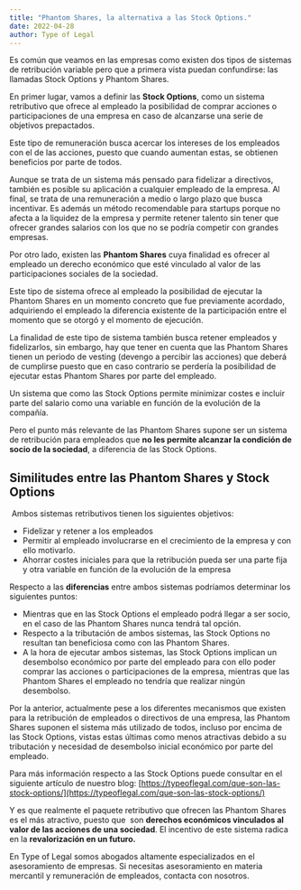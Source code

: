 ```yaml
---
title: "Phantom Shares, la alternativa a las Stock Options."
date: 2022-04-28
author: Type of Legal
---
```


Es común que veamos en las empresas como existen dos tipos de sistemas de retribución variable pero que a primera vista puedan confundirse: las llamadas Stock Options y Phantom Shares.

En primer lugar, vamos a definir las **Stock Options**, como un sistema retributivo que ofrece al empleado la posibilidad de comprar acciones o participaciones de una empresa en caso de alcanzarse una serie de objetivos prepactados.

Este tipo de remuneración busca acercar los intereses de los empleados con el de las acciones, puesto que cuando aumentan estas, se obtienen beneficios por parte de todos.

Aunque se trata de un sistema más pensado para fidelizar a directivos, también es posible su aplicación a cualquier empleado de la empresa. Al final, se trata de una remuneración a medio o largo plazo que busca incentivar. Es además un método recomendable para startups porque no afecta a la liquidez de la empresa y permite retener talento sin tener que ofrecer grandes salarios con los que no se podría competir con grandes empresas.

Por otro lado, existen las **Phantom Shares** cuya finalidad es ofrecer al empleado un derecho económico que esté vinculado al valor de las participaciones sociales de la sociedad.

Este tipo de sistema ofrece al empleado la posibilidad de ejecutar la Phantom Shares en un momento concreto que fue previamente acordado, adquiriendo el empleado la diferencia existente de la participación entre el momento que se otorgó y el momento de ejecución.

La finalidad de este tipo de sistema también busca retener empleados y fidelizarlos, sin embargo, hay que tener en cuenta que las Phantom Shares tienen un periodo de vesting (devengo a percibir las acciones) que deberá de cumplirse puesto que en caso contrario se perdería la posibilidad de ejecutar estas Phantom Shares por parte del empleado.

Un sistema que como las Stock Options permite minimizar costes e incluir parte del salario como una variable en función de la evolución de la compañía.

Pero el punto más relevante de las Phantom Shares supone ser un sistema de retribución para empleados que **no les permite alcanzar la condición de socio de la sociedad**, a diferencia de las Stock Options.

**Similitudes entre las Phantom Shares y Stock Options**
--------------------------------------------------------

 Ambos sistemas retributivos tienen los siguientes objetivos:

*   Fidelizar y retener a los empleados
*   Permitir al empleado involucrarse en el crecimiento de la empresa y con ello motivarlo.
*   Ahorrar costes iniciales para que la retribución pueda ser una parte fija y otra variable en función de la evolución de la empresa

Respecto a las **diferencias** entre ambos sistemas podríamos determinar los siguientes puntos:

*   Mientras que en las Stock Options el empleado podrá llegar a ser socio, en el caso de las Phantom Shares nunca tendrá tal opción.
*   Respecto a la tributación de ambos sistemas, las Stock Options no resultan tan beneficiosa como con las Phantom Shares.
*   A la hora de ejecutar ambos sistemas, las Stock Options implican un desembolso económico por parte del empleado para con ello poder comprar las acciones o participaciones de la empresa, mientras que las Phantom Shares el empleado no tendría que realizar ningún desembolso.

Por la anterior, actualmente pese a los diferentes mecanismos que existen para la retribución de empleados o directivos de una empresa, las Phantom Shares suponen el sistema más utilizado de todos, incluso por encima de las Stock Options, vistas estas últimas como menos atractivas debido a su tributación y necesidad de desembolso inicial económico por parte del empleado.

Para más información respecto a las Stock Options puede consultar en el siguiente artículo de nuestro blog: [https://typeoflegal.com/que-son-las-stock-options/](https://typeoflegal.com/que-son-las-stock-options/)

Y es que realmente el paquete retributivo que ofrecen las Phantom Shares es el más atractivo, puesto que  son **derechos económicos vinculados al valor de las acciones de una sociedad**. El incentivo de este sistema radica en la **revalorización en un futuro.**  

En Type of Legal somos abogados altamente especializados en el asesoramiento de empresas. Si necesitas asesoramiento en materia mercantil y remuneración de empleados, contacta con nosotros.
